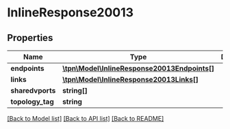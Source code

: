 # InlineResponse20013

## Properties
Name | Type | Description | Notes
------------ | ------------- | ------------- | -------------
**endpoints** | [**\tpn\Model\InlineResponse20013Endpoints[]**](InlineResponse20013Endpoints.md) |  | [optional] 
**links** | [**\tpn\Model\InlineResponse20013Links[]**](InlineResponse20013Links.md) |  | [optional] 
**sharedvports** | **string[]** |  | [optional] 
**topology_tag** | **string** |  | [optional] 

[[Back to Model list]](../README.md#documentation-for-models) [[Back to API list]](../README.md#documentation-for-api-endpoints) [[Back to README]](../README.md)


